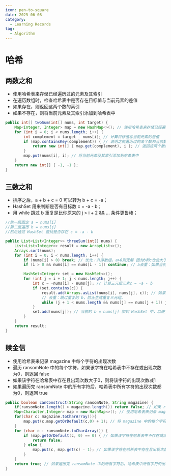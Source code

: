 ```yaml
---
icon: pen-to-square
date: 2025-06-08
category:
  - Learning Records
tag:
  - Algorithm
---
```


# 哈希

## 两数之和
- 使用哈希表来存储已经遍历过的元素及其索引
- 在遍历数组时，检查哈希表中是否存在目标值与当前元素的差值
- 如果存在，则返回这两个数的索引
- 如果不存在，则将当前元素及其索引添加到哈希表中

```java
public int[] twoSum(int[] nums, int target) {
    Map<Integer, Integer> map = new HashMap<>(); // 使用哈希表来存储已经遍历过的元素及其索引
    for (int i = 0; i < nums.length; i++) {
        int complement = target - nums[i]; // 计算目标值与当前元素的差值
        if (map.containsKey(complement)) { // 说明之前遍历过的某个数和当前数加起来正好等于target，直接返回这两个数的索引
            return new int[] { map.get(complement), i }; // 返回这两个数的索引
        }
        map.put(nums[i], i); // 将当前元素及其索引添加到哈希表中
    }
    return new int[] { -1, -1 };
}
```

## 三数之和
- 排序之后，a + b + c = 0 可以转为 b + c = -a；
- HashSet 用来判断是否有目标数 c = -a - b；
- 用 while 跳过 b 重复是比你原来的 j > i + 2 && ... 条件更鲁棒；

```java
//第一层固定 a = nums[i]
//第二层遍历 b = nums[j]
//然后通过 HashSet 查找是否存在 c = -a - b

public List<List<Integer>> threeSum(int[] nums) {
    List<List<Integer>> result = new ArrayList<>();
    Arrays.sort(nums);
    for (int i = 0; i < nums.length; i++) {
        if (nums[i] > 0) break; // 优化：升序数组，a>0则无解 因为b和c也会大于0
        if (i > 0 && nums[i] == nums[i - 1]) continue; // a去重：如果当前元素和前一个元素相同，则跳过

        HashSet<Integer> set = new HashSet<>();
        for (int j = i + 1; j < nums.length; j++) {
            int c = -nums[i] - nums[j]; // 计算三元组元素c = -a - b
            if (set.contains(c)) {
                result.add(Arrays.asList(nums[i], nums[j], c)); // 如果c在set中，则将三元组加入结果集
                // 去重：跳过重复的 b，防止生成重复三元组。
                while (j + 1 < nums.length && nums[j] == nums[j + 1]) j++;
            }
            set.add(nums[j]); // 当前的 b = nums[j] 加到 HashSet 中，以便下一轮可以判断：是否存在 c = -a - b
        }
    }
    return result;
}

```

## 赎金信
- 使用哈希表来记录 magazine 中每个字符的出现次数
- 遍历 ransomNote 中的每个字符，如果该字符在哈希表中不存在或出现次数为0，则返回 false
- 如果该字符在哈希表中存在且出现次数大于0，则将该字符的出现次数减1
- 如果遍历完 ransomNote 中的所有字符后，哈希表中所有字符的出现次数都为0，则返回 true

```java
public boolean canConstruct(String ransomNote, String magazine) {
    if(ransomNote.length() > magazine.length()) return false; // 如果 ransomNote 的长度大于 magazine 的长度，则返回 false
    Map<Character,Integer> map = new HashMap<>(); // 使用哈希表来记录 magazine 中每个字符的出现次数
    for(char c: magazine.toCharArray()){
        map.put(c,map.getOrDefault(c,0) + 1); // 将 magazine 中的每个字符及其出现次数添加到哈希表中
    }
    for (char c : ransomNote.toCharArray()) {
        if (map.getOrDefault(c, 0) == 0) { // 如果该字符在哈希表中不存在或出现次数为0，则返回 false
            return false;
        } else {
            map.put(c, map.get(c) - 1); // 如果该字符在哈希表中存在且出现次数大于0，则将该字符的出现次数减1
        }
    }
    return true; // 如果遍历完 ransomNote 中的所有字符后，哈希表中所有字符的出现次数都为0，则返回 true
} 
```